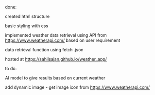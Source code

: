 done:

created html structure

basic styling with css

implemented weather data retrieval using API from https://www.weatherapi.com/ based on user requirement

data retrieval function using fetch .json

hosted at https://sahilsajan.github.io/weather_app/

to do:

AI model to give results based on current weather

add dynamic image - get image icon from https://www.weatherapi.com/
